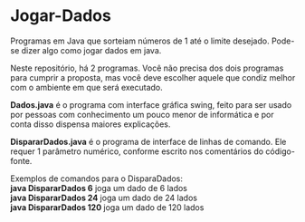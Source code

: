 # Jogar-Dados
Programas em Java que sorteiam números de 1 até o limite desejado.
Pode-se dizer algo como jogar dados em java.

Neste repositório, há 2 programas. Você não precisa dos dois programas para cumprir a proposta, mas você deve escolher aquele que condiz melhor com o ambiente em que será executado.

<b>Dados.java</b> é o programa com interface gráfica swing, feito para ser usado por pessoas com conhecimento um pouco menor de informática e por conta disso dispensa maiores explicações. 

<b>DispararDados.java</b> é o programa de interface de linhas de comando. Ele requer 1 parâmetro numérico, conforme escrito nos comentários do código-fonte. 

Exemplos de comandos para o DisparaDados:
<br>  <b>java DispararDados 6</b> joga um dado de 6 lados
<br>  <b>java DispararDados 24</b> joga um dado de 24 lados
<br>  <b>java DispararDados 120</b> joga um dado de 120 lados
